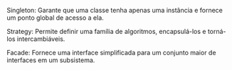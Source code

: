 Singleton: Garante que uma classe tenha apenas uma instância e fornece um ponto global de acesso a ela.

Strategy: Permite definir uma família de algoritmos, encapsulá-los e torná-los intercambiáveis.

Facade: Fornece uma interface simplificada para um conjunto maior de interfaces em um subsistema.
